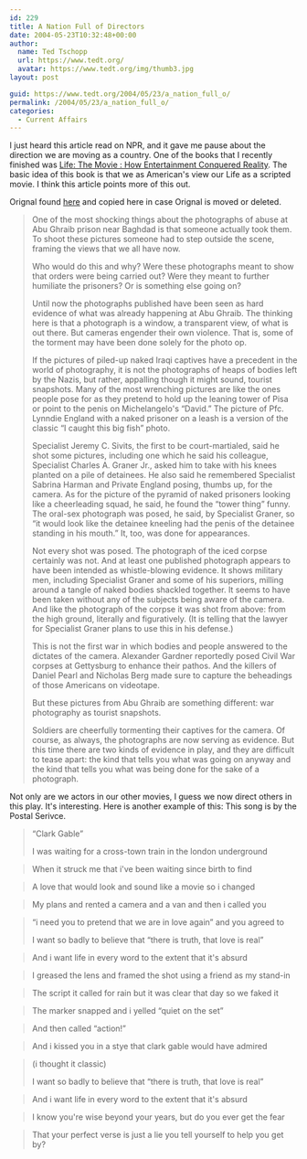 ```yaml
---
id: 229
title: A Nation Full of Directors
date: 2004-05-23T10:32:48+00:00
author:
  name: Ted Tschopp
  url: https://www.tedt.org/
  avatar: https://www.tedt.org/img/thumb3.jpg
layout: post

guid: https://www.tedt.org/2004/05/23/a_nation_full_o/
permalink: /2004/05/23/a_nation_full_o/
categories:
  - Current Affairs
---
```

I just heard this article read on NPR, and it gave me pause about the direction we are moving as a country. One of the books that I recently finished was <a HREF="http://www.amazon.com/exec/obidos/tg/detail/-/0375706534/tedt0c-20/">Life: The Movie : How Entertainment Conquered Reality</a>. The basic idea of this book is that we as American's view our Life as a scripted movie. I think this article points more of this out. 

Orignal found <A HREF="http://www.nytimes.com/2004/05/20/arts/design/20NOTE.html">here</a> and copied here in case Orignal is moved or deleted.

> One of the most shocking things about the photographs of abuse at Abu Ghraib prison near Baghdad is that someone actually took them. To shoot these pictures someone had to step outside the scene, framing the views that we all have now.
> 
> Who would do this and why? Were these photographs meant to show that orders were being carried out? Were they meant to further humiliate the prisoners? Or is something else going on?
> 
> Until now the photographs published have been seen as hard evidence of what was already happening at Abu Ghraib. The thinking here is that a photograph is a window, a transparent view, of what is out there. But cameras engender their own violence. That is, some of the torment may have been done solely for the photo op. 
> 
> If the pictures of piled-up naked Iraqi captives have a precedent in the world of photography, it is not the photographs of heaps of bodies left by the Nazis, but rather, appalling though it might sound, tourist snapshots. Many of the most wrenching pictures are like the ones people pose for as they pretend to hold up the leaning tower of Pisa or point to the penis on Michelangelo's &#8220;David.&#8221; The picture of Pfc. Lynndie England with a naked prisoner on a leash is a version of the classic &#8220;I caught this big fish&#8221; photo.
> 
> Specialist Jeremy C. Sivits, the first to be court-martialed, said he shot some pictures, including one which he said his colleague, Specialist Charles A. Graner Jr., asked him to take with his knees planted on a pile of detainees. He also said he remembered Specialist Sabrina Harman and Private England posing, thumbs up, for the camera. As for the picture of the pyramid of naked prisoners looking like a cheerleading squad, he said, he found the &#8220;tower thing&#8221; funny. The oral-sex photograph was posed, he said, by Specialist Graner, so &#8220;it would look like the detainee kneeling had the penis of the detainee standing in his mouth.&#8221; It, too, was done for appearances. 
> 
> Not every shot was posed. The photograph of the iced corpse certainly was not. And at least one published photograph appears to have been intended as whistle-blowing evidence. It shows military men, including Specialist Graner and some of his superiors, milling around a tangle of naked bodies shackled together. It seems to have been taken without any of the subjects being aware of the camera. And like the photograph of the corpse it was shot from above: from the high ground, literally and figuratively. (It is telling that the lawyer for Specialist Graner plans to use this in his defense.)
> 
> This is not the first war in which bodies and people answered to the dictates of the camera. Alexander Gardner reportedly posed Civil War corpses at Gettysburg to enhance their pathos. And the killers of Daniel Pearl and Nicholas Berg made sure to capture the beheadings of those Americans on videotape.
> 
> But these pictures from Abu Ghraib are something different: war photography as tourist snapshots. 
> 
> Soldiers are cheerfully tormenting their captives for the camera. Of course, as always, the photographs are now serving as evidence. But this time there are two kinds of evidence in play, and they are difficult to tease apart: the kind that tells you what was going on anyway and the kind that tells you what was being done for the sake of a photograph. 

Not only are we actors in our other movies, I guess we now direct others in this play. It's interesting. Here is another example of this: This song is by the Postal Serivce. 

> &#8220;Clark Gable&#8221;
> 
> I was waiting for a cross-town train in the london underground
  
> When it struck me that i've been waiting since birth to find
  
> A love that would look and sound like a movie so i changed
  
> My plans and rented a camera and a van and then i called you
  
> &#8220;i need you to pretend that we are in love again&#8221; and you agreed to
> 
> I want so badly to believe that &#8220;there is truth, that love is real&#8221;
  
> And i want life in every word to the extent that it's absurd
  
> I greased the lens and framed the shot using a friend as my stand-in
  
> The script it called for rain but it was clear that day so we faked it
  
> The marker snapped and i yelled &#8220;quiet on the set&#8221;
  
> And then called &#8220;action!&#8221;
  
> And i kissed you in a stye that clark gable would have admired
  
> (i thought it classic)
> 
> I want so badly to believe that &#8220;there is truth, that love is real&#8221;
  
> And i want life in every word to the extent that it's absurd
  
> I know you're wise beyond your years, but do you ever get the fear
  
> That your perfect verse is just a lie you tell yourself to help you get by?